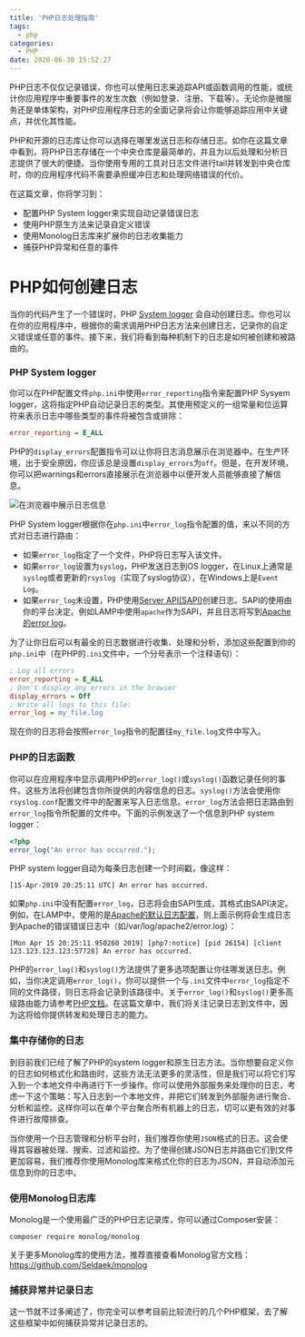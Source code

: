 ```yaml
---
title: 'PHP日志处理指南'
tags:
  - php
categories:
  - PHP
date: 2020-06-30 15:52:27
---
```


PHP日志不仅仅记录错误，你也可以使用日志来追踪API或函数调用的性能，或统计你应用程序中重要事件的发生次数（例如登录、注册、下载等）。无论你是微服务还是单体架构，对PHP应用程序日志的全面记录将会让你能够追踪应用中关键点，并优化其性能。

PHP和开源的日志库让你可以选择在哪里发送日志和存储日志。如你在这篇文章中看到，将PHP日志存储在一个中央仓库是最简单的，并且为以后处理和分析日志提供了很大的便捷。当你使用专用的工具对日志文件进行tail并转发到中央仓库时，你的应用程序代码不需要承担缓冲日志和处理网络错误的代价。

在这篇文章，你将学习到：

- 配置PHP System logger来实现自动记录错误日志
- 使用PHP原生方法来记录自定义错误
- 使用Monolog日志库来扩展你的日志收集能力
- 捕获PHP异常和任意的事件

<!-- more -->

# PHP如何创建日志

当你的代码产生了一个错误时，PHP [System logger](http://php.net/manual/en/book.errorfunc.php) 会自动创建日志。你也可以在你的应用程序中，根据你的需求调用PHP日志方法来创建日志，记录你的自定义错误或任意的事件。接下来，我们将看到每种机制下的日志是如何被创建和被路由的。

### PHP System logger

你可以在PHP配置文件`php.ini`中使用`error_reporting`指令来配置PHP Sysyem logger，这将指定PHP自动记录日志的类型。其使用预定义的一组常量和位运算符来表示日志中哪些类型的事件将被包含或排除：

```ini
error_reporting = E_ALL
```

PHP的`display_errors`配置指令可以让你将日志消息展示在浏览器中。在生产环境，出于安全原因，你应该总是设置`display_errors`为`off`。但是，在开发环境，你可以把warnings和errors直接展示在浏览器中以便开发人员能够直接了解信息。

![在浏览器中展示日志信息](https://imgix.datadoghq.com/img/blog/php-logging-guide/php-display-errors.png?auto=format&w=1140)

PHP System logger根据你在`php.ini`中`error_log`指令配置的值，来以不同的方式对日志进行路由：

- 如果`error_log`指定了一个文件，PHP将日志写入该文件。
- 如果`error_log`设置为`syslog`，PHP发送日志到OS logger，在Linux上通常是`syslog`或者更新的`rsyslog`（实现了syslog协议），在Windows上是`Event Log`。
- 如果`error_log`未设置，PHP使用[Server API(SAPI)](http://php.net/manual/en/function.php-sapi-name.php)创建日志。SAPI的使用由你的平台决定。例如LAMP中使用`apache`作为SAPI，并且日志将写到[Apache的error log](http://httpd.apache.org/docs/current/logs.html#errorlog)。

为了让你日后可以有最全的日志数据进行收集、处理和分析，添加这些配置到你的`php.ini`中（在PHP的`.ini`文件中，一个分号表示一个注释语句）：

```ini
; Log all errors
error_reporting = E_ALL
; Don't display any errors in the browser
display_errors = Off
; Write all logs to this file:
error_log = my_file.log
```

现在你的日志将会按照`error_log`指令的配置往`my_file.log`文件中写入。

### PHP的日志函数

你可以在应用程序中显示调用PHP的`error_log()`或`syslog()`函数记录任何的事件。这些方法将创建包含你所提供的内容信息的日志。`syslog()`方法会使用你`rsyslog.conf`配置文件中的配置来写入日志信息。`error_log`方法会把日志路由到`error_log`指令所配置的文件中。下面的示例发送了一个信息到PHP system logger：

```php
<?php
error_log("An error has occurred.");
```

PHP system logger自动为每条日志创建一个时间戳，像这样：

```
[15-Apr-2019 20:25:11 UTC] An error has occurred.
```

如果`php.ini`中没有配置`error_log`，日志将会由SAPI生成，其格式由SAPI决定。例如，在LAMP中，使用的是[Apache的默认日志配置](http://httpd.apache.org/docs/current/logs.html)，则上面示例将会生成日志到Apache的错误错误日志中（如/var/log/apache2/error.log）：

```
[Mon Apr 15 20:25:11.950260 2019] [php7:notice] [pid 26154] [client 123.123.123.123:57728] An error has occurred.
```

PHP的`error_log()`和`syslog()`方法提供了更多选项配置让你往哪发送日志。例如，当你决定调用`error_log()`，你可以提供一个与`.ini`文件中`error_log`指定不同的文件路径，则日志将会记录到该路径中。关于`error_log()`和`syslog()`更多高级路由能力请参考[PHP文档](https://www.php.net/manual/en/ref.errorfunc.php)。在这篇文章中，我们将关注记录日志到文件中，因为这将给你提供转发和处理日志的能力。

### 集中存储你的日志

到目前我们已经了解了PHP的system logger和原生日志方法。当你想要自定义你的日志如何格式化和路由时，这些方法无法更多的灵活性，但是我们可以将它们写入到一个本地文件中再进行下一步操作。你可以使用外部服务来处理你的日志，考虑一下这个策略：写入日志到一个本地文件，并把它们转发到外部服务进行聚合、分析和监控。这样你可以在单个平台聚合所有机器上的日志，切可以更有效的对事件进行故障排查。

当你使用一个日志管理和分析平台时，我们推荐你使用`JSON`格式的日志。这会使得其容器被处理、搜索、过滤和监控。为了使得创建JSON日志并路由它们到文件更加容易，我们推荐你使用Monolog库来格式化你的日志为JSON，并自动添加元信息到你的日志中。

### 使用Monolog日志库

Monolog是一个使用最广泛的PHP日志记录库，你可以通过Composer安装：

```
composer require monolog/monolog
```

关于更多Monolog库的使用方法，推荐直接查看Monolog官方文档：https://github.com/Seldaek/monolog

### 捕获异常并记录日志

这一节就不过多阐述了，你完全可以参考目前比较流行的几个PHP框架，去了解这些框架中如何捕获异常并记录日志的。

